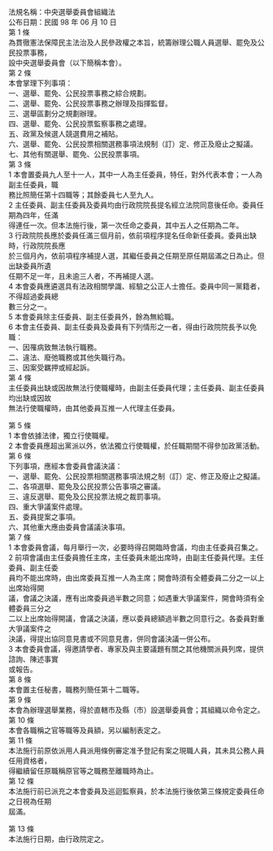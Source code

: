 法規名稱：中央選舉委員會組織法  
公布日期：民國 98 年 06 月 10 日  
第 1 條  
為貫徹憲法保障民主法治及人民參政權之本旨，統籌辦理公職人員選舉、罷免及公民投票事務，  
設中央選舉委員會（以下簡稱本會）。  
第 2 條  
本會掌理下列事項：  
一、選舉、罷免、公民投票事務之綜合規劃。  
二、選舉、罷免、公民投票事務之辦理及指揮監督。  
三、選舉區劃分之規劃辦理。  
四、選舉、罷免、公民投票監察事務之處理。  
五、政黨及候選人競選費用之補貼。  
六、選舉、罷免、公民投票相關選務事項法規制（訂）定、修正及廢止之擬議。  
七、其他有關選舉、罷免、公民投票事項。  
第 3 條  
1 本會置委員九人至十一人，其中一人為主任委員，特任，對外代表本會；一人為副主任委員，職  
務比照簡任第十四職等；其餘委員七人至九人。  
2 主任委員、副主任委員及委員均由行政院院長提名經立法院同意後任命。委員任期為四年，任滿  
得連任一次。但本法施行後，第一次任命之委員，其中五人之任期為二年。  
3 行政院院長應於委員任滿三個月前，依前項程序提名任命新任委員。委員出缺時，行政院院長應  
於三個月內，依前項程序補提人選，其繼任委員之任期至原任期屆滿之日為止。但出缺委員所遺  
任期不足一年，且未逾三人者，不再補提人選。  
4 本會委員應遴選具有法政相關學識、經驗之公正人士擔任。委員中同一黨籍者，不得超過委員總  
數三分之一。  
5 本會委員除主任委員、副主任委員外，餘為無給職。  
6 本會主任委員、副主任委員及委員有下列情形之一者，得由行政院院長予以免職：  
一、因罹病致無法執行職務。  
二、違法、廢弛職務或其他失職行為。  
三、因案受羈押或經起訴。  
第 4 條  
主任委員出缺或因故無法行使職權時，由副主任委員代理；主任委員、副主任委員均出缺或因故  
無法行使職權時，由其他委員互推一人代理主任委員。  


第 5 條  
1 本會依據法律，獨立行使職權。  
2 本會委員應超出黨派以外，依法獨立行使職權，於任職期間不得參加政黨活動。  
第 6 條  
下列事項，應經本會委員會議決議：  
一、選舉、罷免、公民投票相關選務事項法規之制（訂）定、修正及廢止之擬議。  
二、各項選舉、罷免及公民投票公告事項之審議。  
三、違反選舉、罷免及公民投票法規之裁罰事項。  
四、重大爭議案件處理。  
五、委員提案之事項。  
六、其他重大應由委員會議議決事項。  
第 7 條  
1 本會委員會議，每月舉行一次，必要時得召開臨時會議，均由主任委員召集之。  
2 前項會議由主任委員擔任主席，主任委員未能出席時，由副主任委員代理。主任委員、副主任委  
員均不能出席時，由出席委員互推一人為主席；開會時須有全體委員二分之一以上出席始得開  
議，會議之決議，應有出席委員過半數之同意；如遇重大爭議案件，開會時須有全體委員三分之  
二以上出席始得開議，會議之決議，應以委員總額過半數之同意行之。各委員對重大爭議案件之  
決議，得提出協同意見書或不同意見書，併同會議決議一併公布。  
3 本會委員會議，得邀請學者、專家及與主要議題有關之其他機關派員列席，提供諮詢、陳述事實  
或報告。  
第 8 條  
本會置主任秘書，職務列簡任第十二職等。  
第 9 條  
本會為辦理選舉業務，得於直轄市及縣（市）設選舉委員會；其組織以命令定之。  
第 10 條  
本會各職稱之官等職等及員額，另以編制表定之。  
第 11 條  
本法施行前原依派用人員派用條例審定准予登記有案之現職人員，其未具公務人員任用資格者，  
得繼續留任原職稱原官等之職務至離職時為止。  
第 12 條  
本法施行前已派充之本會委員及巡迴監察員，於本法施行後依第三條規定委員任命之日視為任期  
屆滿。  


第 13 條  
本法施行日期，由行政院定之。  



